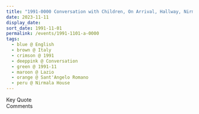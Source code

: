```yaml
---
title: "1991-0000 Conversation with Children, On Arrival, Hallway, Nirmala House, Sant'Angelo Romano (7 kms N of Guidonia), Lazio, Italy"
date: 2023-11-11
display_date: 
sort_date: 1991-11-01
permalink: /events/1991-1101-a-0000
tags:
  - blue @ English
  - brown @ Italy
  - crimson @ 1991
  - deeppink @ Conversation
  - green @ 1991-11
  - maroon @ Lazio
  - orange @ Sant'Angelo Romano
  - peru @ Nirmala House
---
```


<wave-list>
  <list-title color="green" width="75">Key Quote</list-title>
  <list-item color="BlanchedAlmond"  width="200"></list-item>
  <list-item color="Lavender"></list-item>
  <list-item color="BlanchedAlmond"></list-item>
</wave-list>

<br>

<wave-list>
  <list-title color="green" width="75">Comments</list-title>
  <list-item color="BlanchedAlmond"  width="200"></list-item>
  <list-item color="Lavender"></list-item>
  <list-item color="BlanchedAlmond"></list-item>
</wave-list>